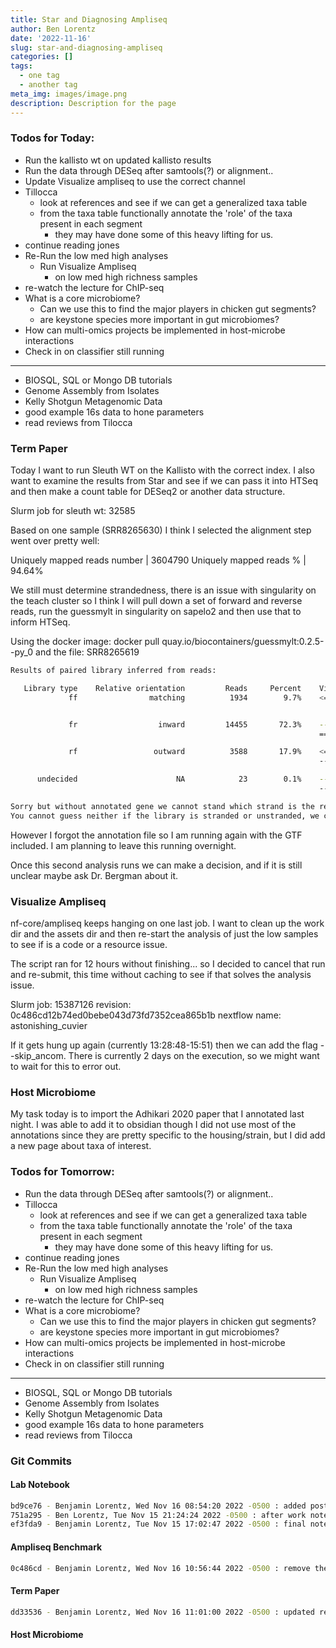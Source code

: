 ```yaml
---
title: Star and Diagnosing Ampliseq
author: Ben Lorentz
date: '2022-11-16'
slug: star-and-diagnosing-ampliseq
categories: []
tags:
  - one tag
  - another tag
meta_img: images/image.png
description: Description for the page
---
```


### Todos for Today:

- Run the kallisto wt on updated kallisto results
- Run the data through DESeq after samtools(?) or alignment..
- Update Visualize ampliseq to use the correct channel
- Tillocca
  - look at references and see if we can get a generalized taxa table
  - from the taxa table functionally annotate the 'role' of the taxa present in each segment
    - they may have done some of this heavy lifting for us.
- continue reading jones
- Re-Run the low med high analyses
  - Run Visualize Ampliseq
    - on low med high richness samples
- re-watch the lecture for ChIP-seq
- What is a core microbiome?
  - Can we use this to find the major players in chicken gut segments?
  - are keystone species more important in gut microbiomes?
- How can multi-omics projects be implemented in host-microbe interactions
- Check in on classifier still running

---

- BIOSQL, SQL or Mongo DB tutorials
- Genome Assembly from Isolates
- Kelly Shotgun Metagenomic Data
- good example 16s data to hone parameters
- read reviews from Tilocca


### Term Paper

Today I want to run Sleuth WT on the Kallisto with the correct index. I also want to examine the results from Star and see if we can pass it into HTSeq and then make a count table for DESeq2 or another data structure. 

Slurm job for sleuth wt: 32585


Based on one sample (SRR8265630) I think I selected the alignment step went over pretty well:

Uniquely mapped reads number |       3604790
     Uniquely mapped reads % |       94.64%
     
We still must determine strandedness, there is an issue with singularity on the teach cluster so I think I will pull down a set of forward and reverse reads, run the guessmylt in singularity on sapelo2 and then use that to inform HTSeq.

Using the docker image: docker pull quay.io/biocontainers/guessmylt:0.2.5--py_0 
and the file: SRR8265619

```bash
Results of paired library inferred from reads:

   Library type    Relative orientation         Reads     Percent    Vizualization
             ff                matching          1934        9.7%    <=====----<=====


             fr                  inward         14455       72.3%    ----------<=====
                                                                     =====>----------

             rf                 outward          3588       17.9%    <=====----------
                                                                     ----------=====>

      undecided                      NA            23        0.1%    -------??-------
                                                                     -------??-------

Sorry but without annotated gene we cannot stand which strand is the referential (*_firststrand / *_secondstrand).
You cannot guess neither if the library is stranded or unstranded, we can only observe the relative orientation of reads between pairs.
``` 

However I forgot the annotation file so I am running again with the GTF included. I am planning to leave this running overnight.

Once this second analysis runs we can make a decision, and if it is still unclear maybe ask Dr. Bergman about it. 

### Visualize Ampliseq

nf-core/ampliseq keeps hanging on one last job. I want to clean up the work dir and the assets dir and then re-start the analysis of just the low samples to see if is a code or a resource issue. 

The script ran for 12 hours without finishing... so I decided to cancel that run and re-submit, this time without caching to see if that solves the analysis issue.

Slurm job: 15387126
revision: 0c486cd12b74ed0bebe043d73fd7352cea865b1b 
nextflow name: astonishing_cuvier

If it gets hung up again (currently 13:28:48-15:51) then we can add the flag --skip_ancom. There is currently 2 days on the execution, so we might want to wait for this to error out. 


### Host Microbiome 

My task today is to import the Adhikari 2020 paper that I annotated last night. I was able to add it to obsidian though I did not use most of the annotations since they are pretty specific to the housing/strain, but I did add a new page about taxa of interest. 

### Todos for Tomorrow:

- Run the data through DESeq after samtools(?) or alignment..
- Tillocca
  - look at references and see if we can get a generalized taxa table
  - from the taxa table functionally annotate the 'role' of the taxa present in each segment
    - they may have done some of this heavy lifting for us.
- continue reading jones
- Re-Run the low med high analyses
  - Run Visualize Ampliseq
    - on low med high richness samples
- re-watch the lecture for ChIP-seq
- What is a core microbiome?
  - Can we use this to find the major players in chicken gut segments?
  - are keystone species more important in gut microbiomes?
- How can multi-omics projects be implemented in host-microbe interactions
- Check in on classifier still running

---

- BIOSQL, SQL or Mongo DB tutorials
- Genome Assembly from Isolates
- Kelly Shotgun Metagenomic Data
- good example 16s data to hone parameters
- read reviews from Tilocca

### Git Commits 

#### Lab Notebook

```bash
bd9ce76 - Benjamin Lorentz, Wed Nov 16 08:54:20 2022 -0500 : added post for wednesday
751a295 - Ben Lorentz, Tue Nov 15 21:24:24 2022 -0500 : after work note
ef3fda9 - Benjamin Lorentz, Tue Nov 15 17:02:47 2022 -0500 : final notes for tuesday
```

#### Ampliseq Benchmark

```bash
0c486cd - Benjamin Lorentz, Wed Nov 16 10:56:44 2022 -0500 : remove the resume from both nextflow scripts
```

#### Term Paper

```bash
dd33536 - Benjamin Lorentz, Wed Nov 16 11:01:00 2022 -0500 : updated result files and moved old index results
```

#### Host Microbiome 

```bash

```